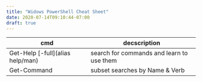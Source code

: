 ```yaml
---
title: "Widows PowerShell Cheat Sheet"
date: 2020-07-14T09:10:44-07:00
draft: true
---
```


|cmd|decscription|
|---|------------|
|Get-Help [-full](alias help/man)| search for commands and learn to use them|
|Get-Command| subset searches by Name & Verb|

